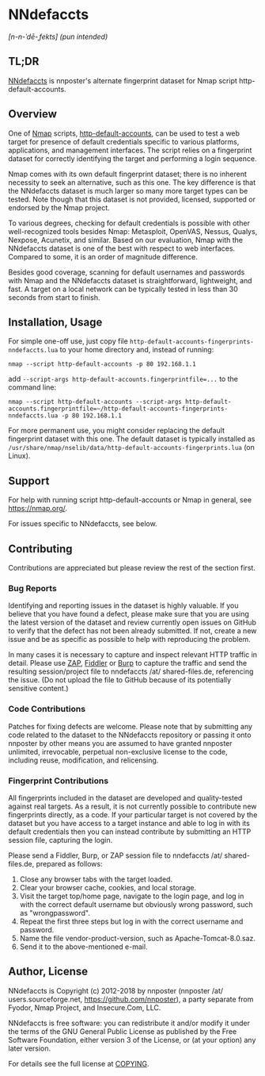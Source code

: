 # NNdefaccts
*[n-n-ˈdē-ˌfekts] (pun intended)*

## TL;DR
[NNdefaccts](https://github.com/nnposter/nndefaccts/) is nnposter's alternate fingerprint dataset for Nmap script http-default-accounts.

## Overview
One of [Nmap](https://nmap.org/) scripts, [http-default-accounts](https://nmap.org/nsedoc/scripts/http-default-accounts.html), can be used to test a web target for presence of default credentials specific to various platforms, applications, and management interfaces. The script relies on a fingerprint dataset for correctly identifying the target and performing a login sequence.

Nmap comes with its own default fingerprint dataset; there is no inherent necessity to seek an alternative, such as this one. The key difference is that the NNdefaccts dataset is much larger so many more target types can be tested. Note though that this dataset is not provided, licensed, supported or endorsed by the Nmap project.

To various degrees, checking for default credentials is possible with other well-recognized tools besides Nmap: Metasploit, OpenVAS, Nessus, Qualys, Nexpose, Acunetix, and similar. Based on our evaluation, Nmap with the NNdefaccts dataset is one of the best with respect to web interfaces. Compared to some, it is an order of magnitude difference.

Besides good coverage, scanning for default usernames and passwords with Nmap and the NNdefaccts dataset is straightforward, lightweight, and fast. A target on a local network can be typically tested in less than 30 seconds from start to finish.

## Installation, Usage
For simple one-off use, just copy file `http-default-accounts-fingerprints-nndefaccts.lua` to your home directory and, instead of running:
```
nmap --script http-default-accounts -p 80 192.168.1.1
```
add `--script-args http-default-accounts.fingerprintfile=...` to the command line:
```
nmap --script http-default-accounts --script-args http-default-accounts.fingerprintfile=~/http-default-accounts-fingerprints-nndefaccts.lua -p 80 192.168.1.1
```
For more permanent use, you might consider replacing the default fingerprint dataset with this one. The default dataset is typically installed as `/usr/share/nmap/nselib/data/http-default-accounts-fingerprints.lua` (on Linux).

## Support
For help with running script http-default-accounts or Nmap in general, see https://nmap.org/.

For issues specific to NNdefaccts, see below.

## Contributing
Contributions are appreciated but please review the rest of the section first.

### Bug Reports
Identifying and reporting issues in the dataset is highly valuable. If you believe that you have found a defect, please make sure that you are using the latest version of the dataset and review currently open issues on GitHub to verify that the defect has not been already submitted. If not, create a new issue and be as specific as possible to help with reproducing the problem.

In many cases it is necessary to capture and inspect relevant HTTP traffic in detail. Please use [ZAP](https://www.owasp.org/index.php/OWASP_Zed_Attack_Proxy_Project), [Fiddler](https://www.telerik.com/download/fiddler) or [Burp](https://portswigger.net/burp) to capture the traffic and send the resulting session/project file to nndefaccts /at/ shared-files.de, referencing the issue. (Do not upload the file to GitHub because of its potentially sensitive content.)

### Code Contributions
Patches for fixing defects are welcome. Please note that by submitting any code related to the dataset to the NNdefaccts repository or passing it onto nnposter by other means you are assumed to have granted nnposter unlimited, irrevocable, perpetual non-exclusive license to the code, including reuse, modification, and relicensing.

### Fingerprint Contributions
All fingerprints included in the dataset are developed and quality-tested against real targets. As a result, it is not currently possible to contribute new fingerprints directly, as a code. If your particular target is not covered by the dataset but you have access to a target instance and able to log in with its default credentials then you can instead contribute by submitting an HTTP session file, capturing the login.

Please send a Fiddler, Burp, or ZAP session file to nndefaccts /at/ shared-files.de, prepared as follows:
1. Close any browser tabs with the target loaded.
1. Clear your browser cache, cookies, and local storage.
1. Visit the target top/home page, navigate to the login page, and log in with the correct default username but obviously wrong password, such as "wrongpassword".
1. Repeat the first three steps but log in with the correct username and password.
1. Name the file vendor-product-version, such as Apache-Tomcat-8.0.saz.
1. Send it to the above-mentioned e-mail.

## Author, License
NNdefaccts is Copyright (c) 2012-2018 by nnposter (nnposter /at/ users.sourceforge.net, https://github.com/nnposter), a party separate from Fyodor, Nmap Project, and Insecure.Com, LLC.

NNdefaccts is free software: you can redistribute it and/or modify it under the terms of the GNU General Public License as published by the Free Software Foundation, either version 3 of the License, or (at your option) any later version.

For details see the full license at [COPYING](https://github.com/nnposter/nndefaccts/blob/master/COPYING).
